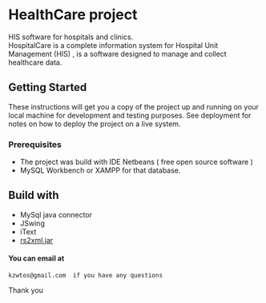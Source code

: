 # HealthCare project
HIS software for hospitals and clinics.  
HospitalCare is a complete information system for Hospital Unit Management (HIS) , is a software designed to manage and collect healthcare data.  

## Getting Started
These instructions will get you a copy of the project up and running on your local machine for development and testing purposes. See deployment for notes on how to deploy the project on a live system.  

### Prerequisites
+ The project was build with IDE Netbeans ( free open source software )  
+ MySQL Workbench or XAMPP for that database. 

## Build with
+ MySql java connector  
+ JSwing  
+ iText  
+ [rs2xml.jar](http://helpstoprogramming.blogspot.com/2014/10/show-database-data-with-table.html)  

#### You can email at

```
kzwtos@gmail.com  if you have any questions

```

Thank you

